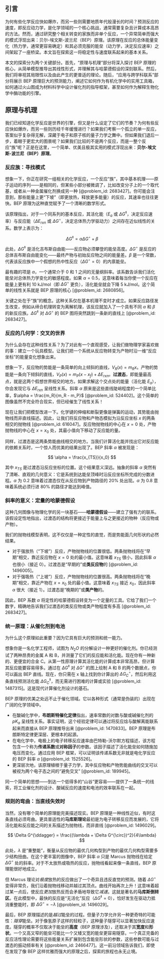 ## 引言
为何有些化学反应快如爆炸，而另一些则需要地质年代般漫长的时间？预测反应的速度，即反应动力学，是化学领域的一个核心挑战，通常需要复杂且计算成本高昂的方法。然而，通过研究整个相关转变的家族而非单个反应，一个异常简单而强大的模式浮现出来：贝尔-埃文斯-波兰尼（BEP）原理。该原理在反应的总体能量变化（热力学，通常更容易确定）和其必须克服的能垒（动力学，决定反应速率）之间架起了一座桥梁。本文旨在探索这一将稳定性与速度联系起来的基本关系。

本文的探索分为两个关键部分。首先，“原理与机理”部分将深入探讨 BEP 原理的核心，从简单模型推导出其线性形式，并理解其与哈蒙德假设的深刻联系。然后，我们将审视其局限性以及由此产生的更普适的理论。随后，“应用与跨学科联系”部分将展示 BEP 原理巨大的预测能力，阐述它如何作为有机化学中的实用工具箱，如何通过火山图成为材料科学中设计催化剂的指导框架，甚至如何作为解释生物化学中酶功能的引擎。

## 原理与机理

我们已经知道化学反应是世界的引擎，但又是什么设定了它们的节奏？为何有些反应快如爆炸，而另一些则历经千年缓慢进行？如果我们考察一个孤立的单一反应，答案似乎复杂得无解，深藏于电子和原子核的量子力学之舞中。但如果我们退后一步，着眼于更宏大的图景呢？如果我们比较的不是两个反应，而是一整个反应“族”呢？正是在这里，一个简单、优美且极其实用的模式浮现出来：**贝尔-埃文斯-波兰尼（BEP）原理**。

### 反应族：寻找模式

想象一下，你正在研究一组相关的化学反应，一个反应“族”，其中基本机理——原子运动的序列——是相同的，但某些小部分被微调了，比如改变分子上的一个取代基，或者从一种金属催化剂换成另一种 [@problem_id: 2683427]。你可能会注意到，那些能量上更“下坡”（即更放热，释放更多能量）的反应，其速率也往往更快。BEP 原理为这种直觉赋予了一个清晰的数学形式。

该原理指出，对于一个同系列的基本反应，其活化能（$E_a$ 或 $\Delta G^\ddagger$，决定反应速率）与反应能（$\Delta E_{rxn}$ 或 $\Delta G^\circ$，决定总体热力学驱动力）之间存在近似线性的关系。数学上表示为：

$$
\Delta G^\ddagger = \alpha \Delta G^\circ + \beta
$$

此处，$\Delta G^\ddagger$ 是活化吉布斯自由能——反应物必须攀登的能垒高度。$\Delta G^\circ$ 是反应的总体吉布斯自由能变化——最终产物与初始反应物之间的能量差。$\beta$ 是一个常数，代表该反应族中一个假想的热中性反应（$\Delta G^\circ = 0$）的内禀能垒。

最有趣的项是 $\alpha$，一个通常介于 0 和 1 之间的无量纲斜率。该系数告诉我们活化能垒对总体热力学变化的敏感程度。如果 $\alpha = 0.5$，这意味着每当你使一个反应在能量上更有利 10 kJ/mol（即 $\Delta G^\circ$ 更负），活化能垒就会下降 5 kJ/mol。这个简单的线性关系就是 BEP 原理的核心 [@problem_id: 2680856]。

关键之处在于“族”的概念。这种关系仅在基本机理不变时才成立。如果反应路径发生改变，例如从缔合机理转变为离解机理，该反应就加入了一个具有不同 $\alpha$ 和 $\beta$ 的新反应族。$\Delta G^\ddagger$ 对 $\Delta G^\circ$ 的 BEP 图将突然跳到一条新的直线上 [@problem_id: 2683427]。

### 反应的几何学：交叉的世界

为什么会存在这种线性关系？为了对此有一个直观感受，让我们做物理学家喜欢做的事：建立一个玩具模型。让我们把一个系统从反应物转变为产物时沿一维“反应坐标”的能量变化想象出来。

想象一下，反应物的势能是一条简单的向上倾斜的直线，$V_R(x) = m_R x$。产物的势能是一条向下倾斜的直线，$V_P(x) = m_P(x-x_f) + \Delta E_{rxn}$。**过渡态**，即能量最高点，就是这两个假想世界相交的地方。如果求解这个交点处的能量（活化能 $E_a$），你会发现它与 $\Delta E_{rxn}$ 呈线性关系。斜率 $\alpha$ 原来是这些直线陡峭程度的一个简单比率，$\alpha = \frac{m_R}{m_R - m_P}$ [@problem_id: 524402]。这个简单的图像虽然不完全符合现实，但已经催生了线性关系！

现在让我们把模型改进一下。化学键的伸缩和断裂更像是弹簧的运动，其势能由抛物线而非直线描述。因此，让我们将反应物和产物态模拟为沿反应坐标 $x$ 的两条相交的抛物线 [@problem_id: 616047]。反应物抛物线的中心在 $x=0$ 处，产物抛物线的中心在 $x=x_0$ 处，其最小值向下移动了反应能的量。

同样，过渡态是这两条势能曲线相交的地方。当我们计算活化能并找出它对反应能的依赖关系时，一个惊人而优美的结果出现了。BEP 斜率 $\alpha$ 被发现是：

$$
\alpha = \frac{x_{TS}}{x_0}
$$

其中 $x_{TS}$ 是过渡态沿反应坐标的位置。这个结果意义深远。抽象的斜率 $\alpha$ 突然有了清晰、直观的几何意义：它是系统到达能垒顶峰时沿反应坐标所完成的分数进程。$\alpha$ 为 0.2 意味着过渡态仅在从反应物到产物路径的 20% 处出现。$\alpha$ 为 0.8 意味着系统必须行进 80% 的路径才能达到峰值。

### 斜率的意义：定量的哈蒙德假设

这种几何图像与物理化学的另一块基石——**哈蒙德假设**——建立了强有力的联系。该假设定性地指出，过渡态的结构将更接近于能量上与之更接近的物种（反应物或产物）。

我们的抛物线模型表明，这不仅仅是一种定性的直觉，而是势能面几何形状的必然结果。
- 对于强放热（“下坡”）反应，产物抛物线的位置很低。两条抛物线将在“早期”相交，靠近反应物在 $x=0$ 处的最小值。这意味着 $x_{TS}$ 很小，因此斜率 $\alpha$ 也很小（接近 0）。过渡态是“早期的”或**类反应物**的 [@problem_id: 1496005]。
- 对于强吸热（“上坡”）反应，产物抛物线的位置很高。两条抛物线将在“晚期”相交，靠近产物在 $x=x_0$ 处的最小值。这意味着 $x_{TS}$ 接近 $x_0$，因此斜率 $\alpha$ 很大（接近 1）。过渡态是“晚期的”或**类产物**的。

因此，BEP 系数 $\alpha$ 将定性的哈蒙德假设转变为一个定量的工具。它给了我们一个数字，精确地告诉我们过渡态的类反应物或类产物程度有多高 [@problem_id: 2683427]。

### 统一原理：从催化剂到电池

为什么这个原理如此重要？因为它具有巨大的预测和统一能力。

想象你是一名化学工程师，试图为 $N_2O$ 的分解设计一种更好的催化剂。你已经测试了两种昂贵的金属 A 和 B，并测量了它们的反应能和活化能。现在你有一种新的、更便宜的合金 C。从第一性原理计算其活化能的计算成本非常高昂，但计算其反应能要容易得多。通过在 $\Delta G^\ddagger$ 对 $\Delta G^\circ$ 的图上绘制 A 和 B 的两个数据点，你可以画出 BEP 直线。现在，你只需在 x 轴上找到你计算出的 $\Delta G^\circ_C$，然后利用这条直线预测活化能 $\Delta G^\ddagger_C$，而无需进行困难的计算或实验 [@problem_id: 1487315]。这是现代计算催化剂设计的基石。

BEP 原理的优美之处远不止于催化领域。它以各种形式（通常是伪装的）出现在广阔的化学领域中。
-   在酸碱化学中，**布朗斯特催化定律**指出，速率常数的对数与酸或碱催化剂的 $pK_a$ 呈线性关系。事实证明，这个经验定律可以通过将反应焓与酸解离能联系起来而直接从 BEP 原理推导出来 [@problem_id: 1470833]。BEP 原理是布朗斯特定律更深层、更根本的起源。
- 在电化学中，电极上的电子转移反应速率由巴特勒-沃尔默方程描述，该方程包含一个称为**传递系数**或**对称因子**的参数。该因子描述了活化能垒如何随施加电压而变化。通过应用 BEP 框架，可以证明该传递系数无非就是电化学反应的 BEP 斜率 $\alpha$ [@problem_id: 1525526]。
- 更深层次地，该原理植根于量子力学，其中反应物和产物势能曲线的交叉可以被视为两个电子态之间的“避免交叉” [@problem_id: 189945]。

同一个简单的思想——到达一个低得多的“山谷”更容易——提供了一条统一的线索，将工业催化剂的设计、酸碱反应的速度和电池的效率联系在一起。

### 规则的弯曲：当直线失效时

当然，没有哪个简单的原理能完美描述现实。BEP 原理是一种线性近似，有时这条直线必须弯曲。更具普适性的**马库斯理论**最初是为电子转移反应而发展的，它将活化能和反应能之间的关系描述为抛物线，而非直线 [@problem_id: 1496029]。

$$
\Delta G^{\ddagger} = \frac{(\lambda + \Delta G^{\circ})^2}{4\lambda}
$$

此处，$\lambda$ 是“重整能”，衡量从反应物的最优几何构型到产物的最优几何构型需要多少结构扭曲。在这个更丰富的图像中，BEP 斜率 $\alpha$ 只是 Marcus 抛物线在给定 $\Delta G^\circ$ 处的斜率。对于不太放热或吸热的反应，抛物线看起来像一条直线，BEP 原理能很好地成立。

但 Marcus 理论对*极度*放热的反应做出了一个奇异且违反直觉的预测。随着 $\Delta G^\circ$ 变得非常负，我们沿着抛物线移动并越过其顶点。曲线开始再次上升！这意味着超过某一点后，使反应*更加*放热反而会矛盾地导致它*减速*。这就是著名的**马库斯倒转区**。在此模型中，最快的反应是“无活化”反应（$\Delta G^\ddagger = 0$），恰好发生在驱动力抵消重整能时，即 $\Delta G^\circ = -\lambda$ [@problem_id: 1496029]。

最后，BEP 原理描述的是*越过*能垒的过程。但量子力学允许另一种更奇特的可能性：*隧穿*能垒。对于像氢原子这样的轻粒子，这种量子隧穿可以显著加快反应速度。隧穿的概率不仅取决于能垒的**高度**（BEP 原理涉及），还取决于其**宽度**和**形状**。一个又高又窄的能垒可能比一个又矮又宽的能垒更容易隧穿。一个真正完备的反应活性理论需要将这些能量关系扩展到包含能垒形状的参数，这些参数可能与过渡态的振动频率有关 [@problem_id: 2466477]。这一前沿领域告诉我们，即使在发现了像 BEP 这样优雅而强大的原理之后，探索的旅程也永无止境。

